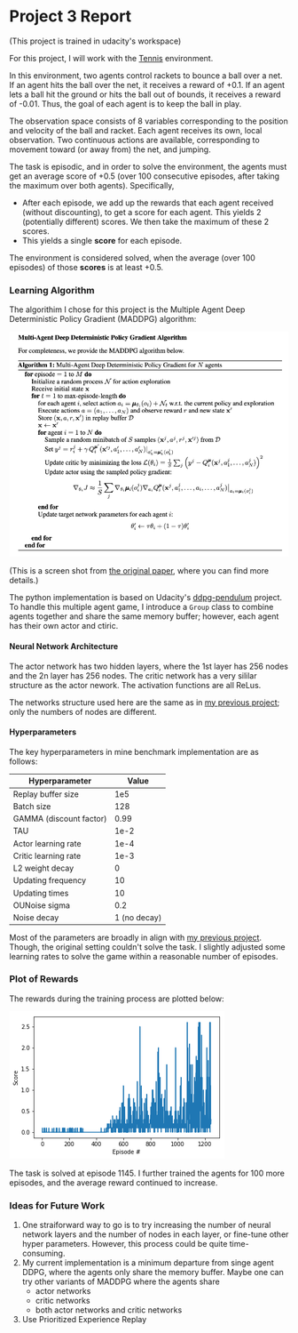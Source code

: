 # Project 3 Report

(This project is trained in udacity's workspace)

For this project, I will work with the [Tennis](https://github.com/Unity-Technologies/ml-agents/blob/master/docs/Learning-Environment-Examples.md#tennis) environment.

In this environment, two agents control rackets to bounce a ball over a net. If an agent hits the ball over the net, it receives a reward of +0.1.  If an agent lets a ball hit the ground or hits the ball out of bounds, it receives a reward of -0.01.  Thus, the goal of each agent is to keep the ball in play.

The observation space consists of 8 variables corresponding to the position and velocity of the ball and racket. Each agent receives its own, local observation.  Two continuous actions are available, corresponding to movement toward (or away from) the net, and jumping. 

The task is episodic, and in order to solve the environment, the agents must get an average score of +0.5 (over 100 consecutive episodes, after taking the maximum over both agents). Specifically,

- After each episode, we add up the rewards that each agent received (without discounting), to get a score for each agent. This yields 2 (potentially different) scores. We then take the maximum of these 2 scores.
- This yields a single **score** for each episode.

The environment is considered solved, when the average (over 100 episodes) of those **scores** is at least +0.5.

### Learning Algorithm

The algorithim I chose for this project is the Multiple Agent Deep Deterministic Policy Gradient (MADDPG) algorithm: 

<img src="pics/maddpg.png" alt="maddpg" style="zoom:67%;" />

(This is a screen shot from [the original paper](https://arxiv.org/pdf/1706.02275.pdf), where you can find more details.)

The python implementation is based on Udacity's [ddpg-pendulum](https://github.com/udacity/deep-reinforcement-learning/tree/master/ddpg-pendulum) project. To handle this multiple agent game, I introduce a `Group` class to combine agents together and share the same memory buffer; however, each agent has their own actor and ctiric. 

#### Neural Network Architecture 

The actor network has two hidden layers, where the 1st layer has 256 nodes and the 2n layer has 256 nodes. The critic network has a very sililar structure as the actor nework. The activation functions are all ReLus. 

The networks structure used here are the same as in [my previous project](https://github.com/luzk-emory/Udacity-Deep-Reinforcement-Learning/tree/master/p2_continuous-control); only the numbers of nodes are different.

#### Hyperparameters 

The key hyperparameters in mine benchmark implementation are as follows:

| Hyperparameter          | Value |
| ----------------------- | ----- |
| Replay buffer size      | 1e5   |
| Batch size              | 128   |
| GAMMA (discount factor) | 0.99  |
| TAU                     | 1e-2  |
| Actor learning rate     | 1e-4  |
| Critic learning rate    | 1e-3  |
| L2 weight decay         | 0     |
| Updating frequency      | 10    |
| Updating times          | 10    |
| OUNoise sigma           | 0.2   |
| Noise decay      | 1 (no decay) |

Most of the parameters are broadly in align with [my previous project](https://github.com/luzk-emory/Udacity-Deep-Reinforcement-Learning/tree/master/p2_continuous-control). Though, the original setting couldn't solve the task. I slightly adjusted some learning rates to solve the game within a reasonable number of episodes. 

### Plot of Rewards

The rewards during the training process are plotted below:

![rewards](pics/rewards.png)

The task is solved at episode 1145. I further trained the agents for 100 more episodes, and the average reward continued to increase.

### Ideas for Future Work

1. One straiforward way to go is to try increasing the number of neural network layers and the number of nodes in each layer, or fine-tune other hyper parameters. However, this process could be quite time-consuming. 
2. My current implementation is a minimum departure from singe agent DDPG, where the agents only share the memory buffer. Maybe one can try other variants of MADDPG where the agents share 
   - actor networks
   - critic networks
   - both actor networks and critic networks
3. Use Prioritized Experience Replay
